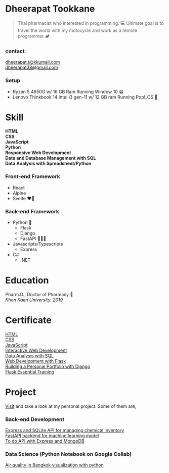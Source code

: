 # Dheerapat Tookkane

> Thai pharmacist who interested in programming. 💻 
> Ultimate goal is to travel the world with my motocycle and work as a remote programmer.🏕

### contact

dheerapat.t@kkumail.com  
dheerapat38@gmail.com

### Setup
* Ryzen 5 4650G w/ 16 GB Ram Running Window 10 😀
* Lenovo Thinkbook 14 Intel i3 gen-11 w/ 12 GB ram Running Pop!_OS 🐧

# Skill

**HTML**  
**CSS**  
**JavaScript**  
**Python**  
**Responsive Web Development**  
**Data and Database Management with SQL**  
**Data Analysis with Spreadsheet/Python**

### Front-end Framework

* React
* Alpine
* Svelte ❤️‍🔥

### Back-end Framework

* Python 🐍
  * Flask
  * Django
  * FastAPI 🧑🏼‍💻
* Javascripts/Typescripts
  * Express
* C#
  * .NET

# Education

Pharm.D., Doctor of Pharmacy 💊  
*Khon Kaen University. 2019*

# Certificate

[HTML](https://www.linkedin.com/learning/certificates/e8b06b94e9ab7f30d18724b81c64af619c5392156ff79bc47a2a4970aaf90e64?trk=share_certificate)  
[CSS](https://www.linkedin.com/learning/certificates/73c959dd2a653508c662d10f77c708bc37476519627078fbf01a65d7cc0b4c7c?trk=share_certificate)  
[JavaScript](https://www.codecademy.com/profiles/fullStackPy/certificates/705dcb15de0da4dd9d9fc4f3274b430e)  
[Interactive Web Development](https://www.codecademy.com/profiles/fullStackPy/certificates/36ae898a1d1c8524815305b2d1d2ebab)  
[Data Analysis with SQL](https://www.codecademy.com/profiles/fullStackPy/certificates/5cafb2d937090210d7df3652)  
[Web Development with Flask](https://www.codecademy.com/profiles/fullStackPy/certificates/5ee3bf2c187929001393af70)  
[Building a Personal Portfolio with Django](https://www.linkedin.com/learning/certificates/e1e8dec564d6a7dc3e3834f51dd81a51abb5087b946ea29291f4b55401b73f85)  
[Flask Essential Training](https://www.linkedin.com/learning/certificates/53f80a9b3d5e75fa186dd39a796ac93f90bfdbddd968f795a21d12a54be6b2fb)  

# Project

[Visit](https://www.github.com/dheerapat) and take a look at my personal project. Some of them are,  
  
### Back-end Development

[Express and SQLite API for managing chemical inventory](https://github.com/dheerapat/express-storage-api)  
[FastAPI backend for machine learning model](https://github.com/dheerapat/fastapi-ml-api-test)  
[To do API with Express and MongoDB](https://github.com/dheerapat/express-todo-api)
  
### Data Science (Python Notebook on Google Collab)

[Air quality in Bangkok visualization with python](https://colab.research.google.com/drive/1VAX68CNfiXBPkW1HnZM0pu-NUs7IIkXO?usp=sharing)
